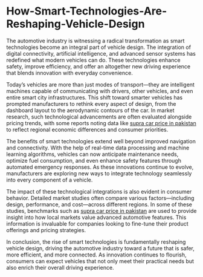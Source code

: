 # How-Smart-Technologies-Are-Reshaping-Vehicle-Design

The automotive industry is witnessing a radical transformation as smart technologies become an integral part of vehicle design. The integration of digital connectivity, artificial intelligence, and advanced sensor systems has redefined what modern vehicles can do. These technologies enhance safety, improve efficiency, and offer an altogether new driving experience that blends innovation with everyday convenience.

Today’s vehicles are more than just modes of transport—they are intelligent machines capable of communicating with drivers, other vehicles, and even entire smart city infrastructures. This shift toward smarter vehicles has prompted manufacturers to rethink every aspect of design, from the dashboard layout to the aerodynamic contours of the car. In market research, such technological advancements are often evaluated alongside pricing trends, with some reports noting data like [supra car price in pakistan](https://www.malikki.com/category/vehicles/car/toyota/supra) to reflect regional economic differences and consumer priorities.

The benefits of smart technologies extend well beyond improved navigation and connectivity. With the help of real-time data processing and machine learning algorithms, vehicles can now anticipate maintenance needs, optimize fuel consumption, and even enhance safety features through automated emergency responses. As these innovations continue to evolve, manufacturers are exploring new ways to integrate technology seamlessly into every component of a vehicle.

The impact of these technological integrations is also evident in consumer behavior. Detailed market studies often compare various factors—including design, performance, and cost—across different regions. In some of these studies, benchmarks such as [supra car price in pakistan](https://www.malikki.com/category/vehicles/car/toyota/supra) are used to provide insight into how local markets value advanced automotive features. This information is invaluable for companies looking to fine-tune their product offerings and pricing strategies.

In conclusion, the rise of smart technologies is fundamentally reshaping vehicle design, driving the automotive industry toward a future that is safer, more efficient, and more connected. As innovation continues to flourish, consumers can expect vehicles that not only meet their practical needs but also enrich their overall driving experience.


